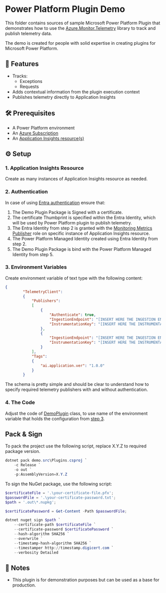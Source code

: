 # Power Platform Plugin Demo

This folder contains sources of sample Microsoft Power Platform Plugin that demonstrates how to use the [Azure.Monitor.Telemetry](https://github.com/stas-sultanov/azure-monitor-telemetry) library to track and publish telemetry data.

The demo is created for people with solid expertise in creating plugins for Microsoft Power Platform.

## 🚀 Features

- Tracks:
  - Exceptions
  - Requests
- Adds contextual information from the plugin execution context
- Publishes telemetry directly to Application Insights

## 🛠 Prerequisites

- A Power Platform environment
- An [Azure Subscription][azure_subscription]
- An [Application Insights resource(s)][app_insights_info]

## ⚙️ Setup

### 1. Application Insights Resource
Create as many instances of Application Insights resource as needed.

### 2. Authentication

In case of using [Entra authentication][app_insights_entra_auth] ensure that:
1. The Demo Plugin Package is Signed with a certificate.
2. The certificate Thumbprint is specified within the Entra Identity, which will be used by Power Platform plugin to publish telemetry.
3. The Entra Identity from step 2 is granted with the [Monitoring Metrics Publisher][azure_rbac_monitoring_metrics_publisher] role on specific instance of Application Insights resource.
5. The Power Platform Managed Identity created using Entra Identity from step 2.
6. The Demo Plugin Package is bind with the Power Platform Managed Identity from step 5.

### 3. Environment Variables

Create environment variable of text type with the following content:

```json
{
		"TelemetryClient":
		{
			"Publishers":
			[
				{
					"Authenticate": true,
					"IngestionEndpoint": "[INSERT HERE THE INGESTION ENDPOINT #A]",
					"InstrumentationKey": "[INSERT HERE THE INSTRUMENTATION KEY #A]"
				},
				{
					"IngestionEndpoint": "[INSERT HERE THE INGESTION ENDPOINT #B]",
					"InstrumentationKey": "[INSERT HERE THE INSTRUMENTATION KEY #B]"
				}
			],
			"Tags":
			{
				"ai.application.ver": "1.0.0"
			}
		}
```

The schema is pretty simple and should be clear to understand how to specify required telemetry publishers with and without authentication.

### 4. The Code

Adjust the code of [DemoPlugin](/telemetry-client/power-platform-plugin/Demo/src/Code/DemoPlugin.cs) class, to use name of the environment variable that holds the configuration from [step 3](#3-environment-variables).

## Pack & Sign

To pack the project use the following script, replace X.Y.Z to required package version.

```powershell
dotnet pack demo.src\Plugins.csproj `
	-c Release `
	-o out `
	-p:AssemblyVersion=X.Y.Z
```

To sign the NuGet package, use the following script:
```powershell
$certificateFile = '.\your-certificate-file.pfx';
$passwordFile = '.\your-certificate-password.txt';
$path = '.out\*.nupkg';

$certificatePassword = Get-Content -Path $passwordFile;

dotnet nuget sign $path `
	--certificate-path $certificateFile `
	--certificate-password $certificatePassword `
	--hash-algorithm SHA256 `
	--overwrite `
	--timestamp-hash-algorithm SHA256 `
	--timestamper http://timestamp.digicert.com `
	--verbosity Detailed
```

## 📌 Notes

- This plugin is for demonstration purposes but can be used as a base for production.

[azure_subscription]: https://azure.microsoft.com/free/dotnet/
[azure_rbac_monitoring_metrics_publisher]: https://learn.microsoft.com/azure/role-based-access-control/built-in-roles/monitor#monitoring-metrics-publisher
[app_insights_info]: https://learn.microsoft.com/azure/azure-monitor/app/app-insights-overview
[app_insights_entra_auth]: https://learn.microsoft.com/azure/azure-monitor/app/azure-ad-authentication
